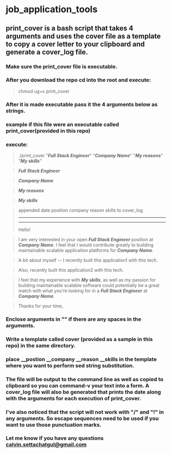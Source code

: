 # job_application_tools

## print_cover is a bash script that takes 4 arguments and uses the cover file as a template to copy a cover letter to your clipboard and generate a cover_log file.

### Make sure the print_cover file is executable.
### After you download the repo cd into the root and execute:
> chmod ug+x print_cover

### After it is made executable pass it the 4 arguments below as strings.
### example if this file were an executable called print_cover(provided in this repo)
### execute:
>  ./print_cover "***Full Stack Engineer***" "***Company Name***" "***My reasons***" "***My skills***"

>  ***Full Stack Engineer***

>  ***Company Name***

>  ***My reasons***

>  ***My skills***


>  appended date position company reason skills to cover_log
>  ******************************************************************
>  ******************************************************************
>  Hello!

>  I am very interested in your open ***Full Stack Engineer*** position at ***Company Name***.  I feel that I would contribute greatly to building maintainable scalable application platforms for ***Company Name***.

>  A bit about myself --  I recently built this application1 with this tech.

>  Also, recently built this application2 with this tech.

>  I feel that my experience with ***My skills***, as well as my passion for building maintainable scalable software could potentially be a great match with what you’re looking for in a ***Full Stack Engineer*** at ***Company Name***.


>  Thanks for your time,


### Enclose arguments in "" if there are any spaces in the arguments.
### Write a template called cover (provided as a sample in this repo) in the same directory.
### place __postion __company __reason __skills in the template where you want to perform sed string substitution.
### The file will be output to the command line as well as copied to clipboard so you can command-v your text into a form. A cover_log file will also be generated that prints the date along with the arguments for each execution of print_cover.

### I've also noticed that the script will not work with "/" and "!" in any arguments. So escape sequences need to be used if you want to use those punctuation marks.

###  Let me know if you have any questions calvin.settachatgul@gmail.com

